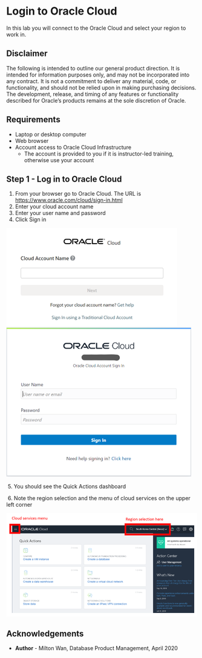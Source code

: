 # Login to Oracle Cloud #

In this lab you will connect to the Oracle Cloud and select your region to work in.

## Disclaimer ##
The following is intended to outline our general product direction. It is intended for information purposes only, and may not be incorporated into any contract. It is not a commitment to deliver any material, code, or functionality, and should not be relied upon in making purchasing decisions. The development, release, and timing of any features or functionality described for Oracle’s products remains at the sole discretion of Oracle.

## Requirements ##

- Laptop or desktop computer
- Web browser
- Account access to Oracle Cloud Infrastructure
  - The account is provided to you if it is instructor-led training, otherwise use your account 

## Step 1 - Log in to Oracle Cloud ##

1. From your browser go to Oracle Cloud. The URL is https://www.oracle.com/cloud/sign-in.html
2. Enter your cloud account name
3. Enter your user name and password
4. Click Sign in

<img src="./images/cloud-sign-in.PNG" style="zoom:50%;" />

<img src="./images/username-signin.PNG" style="zoom:50%;" />



​	5. You should see the Quick Actions dashboard

​	6. Note the region selection and the menu of cloud services on the upper left corner

![](./images/menu-and-region-selection.PNG)



## Acknowledgements ##

- **Author** - Milton Wan, Database Product Management, April 2020


